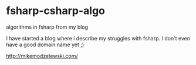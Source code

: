 # fsharp-csharp-algo
algorithms in fsharp from my blog

I have started a blog where i describe my struggles with fsharp. I don't even have a good domain name yet ;)

http://mikemodzelewski.com/
